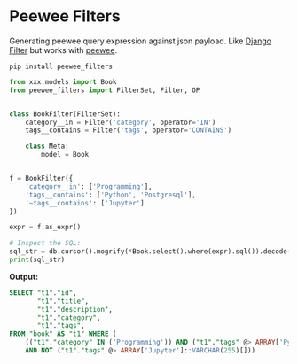 Peewee Filters
==============

Generating peewee query expression against json payload.
Like [Django Filter](https://github.com/carltongibson/django-filter) but works with [peewee](https://github.com/coleifer/peewee).


```
pip install peewee_filters
```


```python
from xxx.models import Book
from peewee_filters import FilterSet, Filter, OP


class BookFilter(FilterSet):
    category__in = Filter('category', operator='IN')
    tags__contains = Filter('tags', operator='CONTAINS')

    class Meta:
        model = Book


f = BookFilter({
    'category__in': ['Programming'],
    'tags__contains': ['Python', 'Postgresql'],
    '~tags__contains': ['Jupyter']
})

expr = f.as_expr()

# Inspect the SQL:
sql_str = db.cursor().mogrify(*Book.select().where(expr).sql()).decode()
print(sql_str)
```

**Output:**

```sql
SELECT "t1"."id",
       "t1"."title",
       "t1"."description",
       "t1"."category",
       "t1"."tags",
FROM "book" AS "t1" WHERE (
    (("t1"."category" IN ('Programming')) AND ("t1"."tags" @> ARRAY['Python','Postgresql']::VARCHAR(255)[]))
    AND NOT ("t1"."tags" @> ARRAY['Jupyter']::VARCHAR(255)[]))
```
